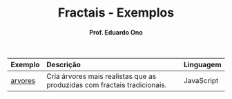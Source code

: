 <h1 align="center">Fractais - Exemplos</h1>

<h4 align="center">Prof. Eduardo Ono</h4>

&nbsp;

| Exemplo | Descrição | Linguagem | 
| :-- | :-- | :-- |
| [arvores](./arvores/) | Cria árvores mais realistas que as produzidas com fractais tradicionais. | JavaScript

&nbsp;
